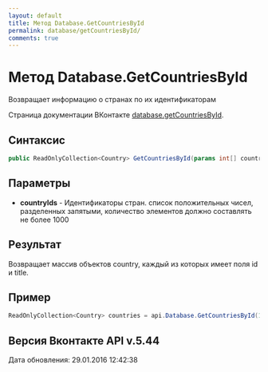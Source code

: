 ```yaml
---
layout: default
title: Метод Database.GetCountriesById
permalink: database/getCountriesById/
comments: true
---
```

# Метод Database.GetCountriesById
Возвращает информацию о странах по их идентификаторам

Страница документации ВКонтакте [database.getCountriesById](https://vk.com/dev/database.getCountriesById).
## Синтаксис
``` csharp
public ReadOnlyCollection<Country> GetCountriesById(params int[] countryIds)
```

## Параметры
+ **countryIds** - Идентификаторы стран. список положительных чисел, разделенных запятыми, количество элементов должно составлять не более 1000

## Результат
Возвращает массив объектов country, каждый из которых имеет поля id и title.

## Пример
```csharp
ReadOnlyCollection<Country> countries = api.Database.GetCountriesById(1, 65);
```

## Версия Вконтакте API v.5.44
Дата обновления: 29.01.2016 12:42:38
